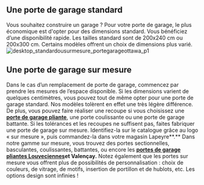 ## Une porte de garage standard
Vous souhaitez construire un garage ? Pour votre porte de garage, le plus économique est d'opter pour des dimensions standard. Vous bénéficiez d’une disponibilité rapide.
Les tailles standard sont de 200x240 cm ou 200x300 cm. Certains modèles offrent un choix de dimensions plus varié.
![desktop_standardousurmesure_portegarageottawa_p1](//statics.lapeyre.fr/img/contrib/2bdd4da3002065e7/desktop_standardousurmesure_portegarageottawa_p1.jpg)
## Une porte de garage sur mesure
Dans le cas d’un remplacement de porte de garage, commencez par prendre les mesures de l’espace disponible.
Si les dimensions varient de quelques centimètres, vous pouvez tout de même opter pour une porte de garage standard. Nos modèles tolèrent en effet une très légère différence. De plus, vous pouvez faire réaliser une recoupe si vous choisissez une **[porte de garage pliante](/portes-CCU0004/porte-garage-CCN353989/Portes-de-garage-pliantes-CCN367543)**, une porte coulissante ou une porte de garage battante.
Si les tolérances et les recoupes ne suffisent pas, faites fabriquer une porte de garage sur mesure. Identifiez-la sur le catalogue grâce au logo « sur mesure », puis commandez-la dans votre magasin Lapeyre**.**
Dans notre gamme sur mesure, vous trouvez des portes sectionnelles, basculantes, coulissantes, battantes, ou encore les **[portes de garage pliantes Louveciennes](/porte-de-garage-louveciennes-pliante-bois-exotique-avec-lucarne-FPC2065610)**et Valençay**.**
Notez également que les portes sur mesure vous offrent plus de possibilités de personnalisation : choix de couleurs, de vitrage, de motifs, insertion de portillon et de hublots, etc. Les options design sont infinies !